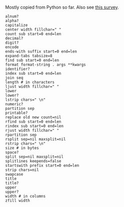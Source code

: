 Mostly copied from Python so far. Also see [this survey][survey].

    alnum?
    alpha?
    capitalize
    center width fillchar=" "
    count sub start=0 end=len
    decimal?
    digit?
    encode
    ends-with suffix start=0 end=len
    expand-tabs tabsize=8
    find sub start=0 end=len
    format format-string . args **kwargs
    identifier?
    index sub start=0 end=len
    join seq
    length # in characters
    ljust width fillchar=" "
    lower
    lower?
    lstrip chars=" \n"
    numeric?
    partition sep
    printable?
    replace old new count=nil
    rfind sub start=0 end=len
    rindex sub start=0 end=len
    rjust width fillchar=" "
    rpartition sep
    rsplit sep=nil maxsplit=nil
    rstrip chars=" \n"
    size # in bytes
    space?
    split sep=nil maxsplit=nil
    splitlines keepends=false
    startswith prefix start=0 end=len
    strip chars=nil
    swapcase
    title
    title?
    upper
    upper?
    width # in columns
    zfill width

[survey]:
 http://merd.sourceforge.net/pixel/language-study/syntax-across-languages/Strng.html

